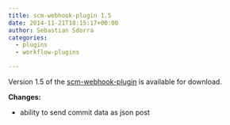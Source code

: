 ```yaml
---
title: scm-webhook-plugin 1.5
date: 2014-11-21T18:15:17+00:00
author: Sebastian Sdorra
categories:
  - plugins
  - workflow-plugins

---
```

Version 1.5 of the [scm-webhook-plugin](https://github.com/scm-manager/scm-webhook-plugin) is available for download.

**Changes:**

- ability to send commit data as json post

